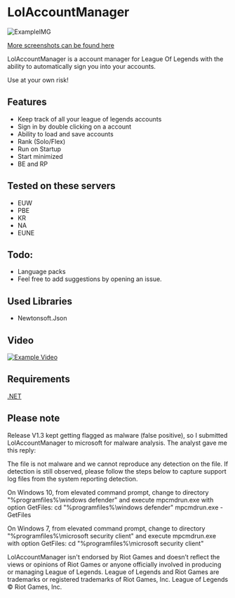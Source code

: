 # LolAccountManager
![ExampleIMG](https://i.imgur.com/BkinHwZ.png)

[More screenshots can be found here](https://imgur.com/a/d2nNRYF)


LolAccountManager is a account manager for League Of Legends with the ability to automatically sign you into your accounts.



Use at your own risk!
## Features
- Keep track of all your league of legends accounts
- Sign in by double clicking on a account
- Ability to load and save accounts
- Rank (Solo/Flex)
- Run on Startup
- Start minimized
- BE and RP 



## Tested on these servers
- EUW
- PBE
- KR
- NA
- EUNE

## Todo:
- Language packs
- Feel free to add suggestions by opening an issue.

## Used Libraries
- Newtonsoft.Json

## Video 
[![Example Video](https://img.youtube.com/vi/2FM-Na2WFGI/0.jpg)](https://www.youtube.com/watch?v=2FM-Na2WFGI "LolAccountManager")

## Requirements
[.NET](https://dotnet.microsoft.com/download/dotnet/5.0)


## Please note
Release V1.3 kept getting flagged as malware (false positive), so I submitted LolAccountManager to microsoft for malware analysis. The analyst gave me this reply:

The file is not malware and we cannot reproduce any detection on the file. If detection is still observed, please follow the steps below to capture support log files from the system reporting detection.

On Windows 10, from elevated command prompt, change to directory "%programfiles%\windows defender" and execute mpcmdrun.exe with option GetFiles:
cd "%programfiles%\windows defender"
mpcmdrun.exe -GetFiles

On Windows 7, from elevated command prompt, change to directory "%programfiles%\microsoft security client" and execute mpcmdrun.exe with option GetFiles:
cd "%programfiles%\microsoft security client"



LolAccountManager isn't endorsed by Riot Games and doesn’t reflect the views or opinions of Riot Games or anyone officially involved in producing or managing League of Legends. League of Legends and Riot Games are trademarks or registered trademarks of Riot Games, Inc. League of Legends © Riot Games, Inc.
